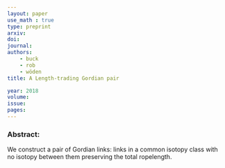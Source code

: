 ```yaml
---
layout: paper
use_math : true
type: preprint
arxiv: 
doi: 
journal:
authors:
    - buck
    - rob
    - wöden
title: A Length-trading Gordian pair

year: 2018
volume: 
issue: 
pages: 
---
```

### Abstract:

We construct a pair of Gordian links: links in a common isotopy class with no isotopy between them preserving the total ropelength.